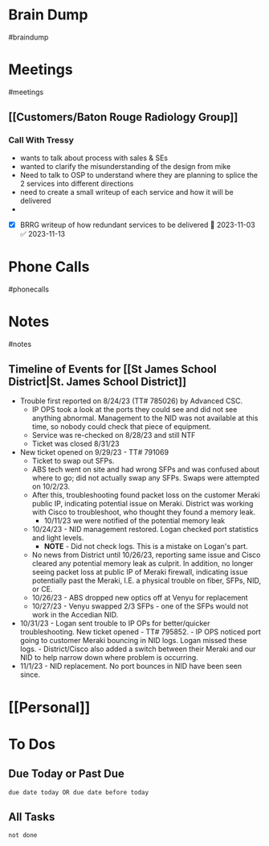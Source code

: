 # Brain Dump
#braindump 

# Meetings
#meetings 
## [[Customers/Baton Rouge Radiology Group]]
### Call With Tressy
- wants to talk about process with sales & SEs
- wanted to clarify the misunderstanding of the design from mike
- Need to talk to OSP to understand where they are planning to splice the 2 services into different directions
- need to create a small writeup of each service and how it will be delivered
- 
- [x] BRRG writeup of how redundant services to be delivered 📅 2023-11-03 ✅ 2023-11-13

# Phone Calls
#phonecalls 
# Notes
#notes

## Timeline of Events for [[St James School District|St. James School District]]

- Trouble first reported on 8/24/23 (TT# 785026) by Advanced CSC.  
	- IP OPS took a look at the ports they could see and did not see anything abnormal.  Management to the NID was not available at this time, so nobody could check that piece of equipment.
	- Service was re-checked on 8/28/23 and still NTF
	- Ticket was closed 8/31/23
- New ticket opened on 9/29/23 - TT# 791069
	- Ticket to swap out SFPs.
	- ABS tech went on site and had wrong SFPs and was confused about where to go; did not actually swap any SFPs.  Swaps were attempted on 10/2/23.
	- After this, troubleshooting found packet loss on the customer Meraki public IP, indicating potential issue on Meraki.  District was working with Cisco to troubleshoot, who thought they found a memory leak.
		- 10/11/23 we were notified of the potential memory leak
	- 10/24/23 - NID management restored.  Logan checked port statistics and light levels.
		- **NOTE** - Did not check logs.  This is a mistake on Logan's part.
	- No news from District until 10/26/23, reporting same issue and Cisco cleared any potential memory leak as culprit.  In addition, no longer seeing packet loss at public IP of Meraki firewall, indicating issue potentially past the Meraki, I.E. a physical trouble on fiber, SFPs, NID, or CE.
	- 10/26/23 - ABS dropped new optics off at Venyu for replacement
	- 10/27/23 - Venyu swapped 2/3 SFPs - one of the SFPs would not work in the Accedian NID.
- 10/31/23 - Logan sent trouble to IP OPs for better/quicker troubleshooting.  New ticket opened - TT# 795852.
		- IP OPS noticed port going to customer Meraki bouncing in NID logs.  Logan missed these logs.
		- District/Cisco also added a switch between their Meraki and our NID to help narrow down where problem is occurring.
- 11/1/23 - NID replacement.  No port bounces in NID have been seen since.  

# [[Personal]]

# To Dos
## Due Today or Past Due
```tasks
due date today OR due date before today
```

## All Tasks
```tasks
not done
```